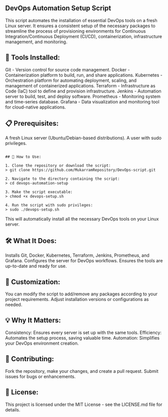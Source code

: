 ## DevOps Automation Setup Script

This script automates the installation of essential DevOps tools on a fresh Linux server. It ensures a consistent setup of the necessary packages to streamline the process of provisioning environments for Continuous Integration/Continuous Deployment (CI/CD), containerization, infrastructure management, and monitoring.

## 🚀 Tools Installed:
Git - Version control for source code management.
Docker - Containerization platform to build, run, and share applications.
Kubernetes - Orchestration platform for automating deployment, scaling, and management of containerized applications.
Terraform - Infrastructure as Code (IaC) tool to define and provision infrastructure.
Jenkins - Automation server to build, test, and deploy software.
Prometheus - Monitoring system and time-series database.
Grafana - Data visualization and monitoring tool for cloud-native applications.

## 📋 Prerequisites:

A fresh Linux server (Ubuntu/Debian-based distributions).
A user with sudo privileges.

```

## 📝 How to Use:

1. Clone the repository or download the script: 
> git clone https://github.com/MukarramRepository/DevOps-script.git

2. Navigate to the directory containing the script:
> cd devops-automation-setup

3. Make the script executable:
> chmod +x devops-setup.sh

4. Run the script with sudo privileges:
> sudo ./devops-setup.sh

```

This will automatically install all the necessary DevOps tools on your Linux server.

## 🛠 What It Does:
Installs Git, Docker, Kubernetes, Terraform, Jenkins, Prometheus, and Grafana.
Configures the server for DevOps workflows.
Ensures the tools are up-to-date and ready for use.

## 🔧 Customization:
You can modify the script to add/remove any packages according to your project requirements.
Adjust installation versions or configurations as needed.

## 💡 Why It Matters:
Consistency: Ensures every server is set up with the same tools.
Efficiency: Automates the setup process, saving valuable time.
Automation: Simplifies your DevOps environment creation.

## 🤝 Contributing:
Fork the repository, make your changes, and create a pull request.
Submit issues for bugs or enhancements.

## 📄 License:
This project is licensed under the MIT License - see the LICENSE.md file for details.
